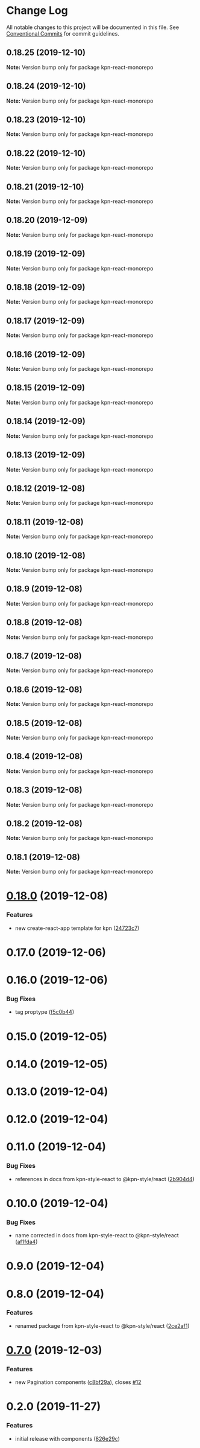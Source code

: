 # Change Log

All notable changes to this project will be documented in this file.
See [Conventional Commits](https://conventionalcommits.org) for commit guidelines.

## 0.18.25 (2019-12-10)

**Note:** Version bump only for package kpn-react-monorepo





## 0.18.24 (2019-12-10)

**Note:** Version bump only for package kpn-react-monorepo





## 0.18.23 (2019-12-10)

**Note:** Version bump only for package kpn-react-monorepo





## 0.18.22 (2019-12-10)

**Note:** Version bump only for package kpn-react-monorepo





## 0.18.21 (2019-12-10)

**Note:** Version bump only for package kpn-react-monorepo





## 0.18.20 (2019-12-09)

**Note:** Version bump only for package kpn-react-monorepo





## 0.18.19 (2019-12-09)

**Note:** Version bump only for package kpn-react-monorepo





## 0.18.18 (2019-12-09)

**Note:** Version bump only for package kpn-react-monorepo





## 0.18.17 (2019-12-09)

**Note:** Version bump only for package kpn-react-monorepo





## 0.18.16 (2019-12-09)

**Note:** Version bump only for package kpn-react-monorepo





## 0.18.15 (2019-12-09)

**Note:** Version bump only for package kpn-react-monorepo





## 0.18.14 (2019-12-09)

**Note:** Version bump only for package kpn-react-monorepo





## 0.18.13 (2019-12-09)

**Note:** Version bump only for package kpn-react-monorepo





## 0.18.12 (2019-12-08)

**Note:** Version bump only for package kpn-react-monorepo





## 0.18.11 (2019-12-08)

**Note:** Version bump only for package kpn-react-monorepo





## 0.18.10 (2019-12-08)

**Note:** Version bump only for package kpn-react-monorepo





## 0.18.9 (2019-12-08)

**Note:** Version bump only for package kpn-react-monorepo





## 0.18.8 (2019-12-08)

**Note:** Version bump only for package kpn-react-monorepo





## 0.18.7 (2019-12-08)

**Note:** Version bump only for package kpn-react-monorepo





## 0.18.6 (2019-12-08)

**Note:** Version bump only for package kpn-react-monorepo





## 0.18.5 (2019-12-08)

**Note:** Version bump only for package kpn-react-monorepo





## 0.18.4 (2019-12-08)

**Note:** Version bump only for package kpn-react-monorepo





## 0.18.3 (2019-12-08)

**Note:** Version bump only for package kpn-react-monorepo





## 0.18.2 (2019-12-08)

**Note:** Version bump only for package kpn-react-monorepo





## 0.18.1 (2019-12-08)

**Note:** Version bump only for package kpn-react-monorepo





# [0.18.0](https://github.com/kpn/kpn-style-react/compare/v0.17.0...v0.18.0) (2019-12-08)


### Features

* new create-react-app template for kpn ([24723c7](https://github.com/kpn/kpn-style-react/commit/24723c7d0927753d51e90191392aa576a59a32de))





# 0.17.0 (2019-12-06)



# 0.16.0 (2019-12-06)


### Bug Fixes

* tag proptype ([f5c0b44](https://github.com/kpn/kpn-style-react/commit/f5c0b4415e1cb67f6aa05eaaba61b26fdfbc1f00))



# 0.15.0 (2019-12-05)



# 0.14.0 (2019-12-05)



# 0.13.0 (2019-12-04)



# 0.12.0 (2019-12-04)



# 0.11.0 (2019-12-04)


### Bug Fixes

* references in docs from kpn-style-react to @kpn-style/react ([2b904d4](https://github.com/kpn/kpn-style-react/commit/2b904d4e94949fd861beec7e6871e5e5f033b811))



# 0.10.0 (2019-12-04)


### Bug Fixes

* name corrected in docs from kpn-style-react to @kpn-style/react ([af1fda4](https://github.com/kpn/kpn-style-react/commit/af1fda406c086c54930a8bbd382baa1656c93504))



# 0.9.0 (2019-12-04)



# 0.8.0 (2019-12-04)


### Features

* renamed package from kpn-style-react to @kpn-style/react ([2ce2af1](https://github.com/kpn/kpn-style-react/commit/2ce2af15ba8a8244d79ccf02ebcee1350f622e80))



# [0.7.0](https://github.com/kpn/kpn-style-react/compare/v0.6.1...v0.7.0) (2019-12-03)


### Features

* new Pagination components ([c8bf29a](https://github.com/kpn/kpn-style-react/commit/c8bf29a4f9268d292f98c57e6c4f8a5ed10885b5)), closes [#12](https://github.com/kpn/kpn-style-react/issues/12)



# 0.2.0 (2019-11-27)


### Features

* initial release with components ([826e29c](https://github.com/kpn/kpn-style-react/commit/826e29c72af8b3f21a27dc0719ec9574f8d2d2eb))
